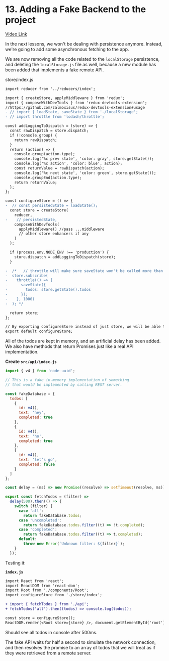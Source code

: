 # 13. Adding a Fake Backend to the project

[Video Link](https://egghead.io/lessons/javascript-redux-adding-a-fake-backend-to-the-project)

In the next lessons, we won't be dealing with persistence anymore. Instead, we're going to add some asynchronous fetching to the app.

We are now removing all the code related to the `localStorage` persistence, and deleting the `localStorage.js` file as well, because a new module has been added that implements a fake remote API.

store/index.js

```diff
import reducer from '../reducers/index';

import { createStore, applyMiddleware } from 'redux';
import { composeWithDevTools } from 'redux-devtools-extension';
//https://github.com/zalmoxisus/redux-devtools-extension#usage
- // import { loadState, saveState } from './localStorage';
- // import throttle from 'lodash/throttle';

const addLoggingToDispatch = (store) => {
  const rawDispatch = store.dispatch;
  if (!console.group) {
    return rawDispatch;
  }
  return (action) => {
    console.group(action.type);
    console.log('%c prev state', 'color: gray', store.getState());
    console.log('%c action', 'color: blue', action);
    const returnValue = rawDispatch(action);
    console.log('%c next state', 'color: green', store.getState());
    console.groupEnd(action.type);
    return returnValue;
  };
};

const configureStore = () => {
-  // const persistedState = loadState();
  const store = createStore(
    reducer,
-    // persistedState,
    composeWithDevTools(
      applyMiddleware() //pass ...middleware
      // other store enhancers if any
    )
  );

  if (process.env.NODE_ENV !== 'production') {
    store.dispatch = addLoggingToDispatch(store);
  }

-  /*   // throttle will make sure saveState won't be called more than 1 second. we don't want this expensive function executes too frequently
-  store.subscribe(
-    throttle(() => {
-      saveState({
-        todos: store.getState().todos
-      });
-    }, 1000)
-  ); */

  return store;
};

// By exporting configureStore instead of just store, we will be able to create as many store instances as we want for testing.
export default configureStore;
```

All of the todos are kept in memory, and an artificial delay has been added. We also have methods that return Promises just like a real API implementation.

**Create `src/api/index.js`**

```javascript
import { v4 } from 'node-uuid';

// This is a fake in-memory implementation of something
// that would be implemented by calling REST server.

const fakeDatabase = {
  todos: [
    {
      id: v4(),
      text: 'hey',
      completed: true
    },
    {
      id: v4(),
      text: 'ho',
      completed: true
    },
    {
      id: v4(),
      text: 'let’s go',
      completed: false
    }
  ]
};

const delay = (ms) => new Promise((resolve) => setTimeout(resolve, ms));

export const fetchTodos = (filter) =>
  delay(500).then(() => {
    switch (filter) {
      case 'all':
        return fakeDatabase.todos;
      case 'uncompleted':
        return fakeDatabase.todos.filter((t) => !t.completed);
      case 'completed':
        return fakeDatabase.todos.filter((t) => t.completed);
      default:
        throw new Error(`Unknown filter: ${filter}`);
    }
  });
```

Testing it:

**`index.js`**

```diff
import React from 'react';
import ReactDOM from 'react-dom';
import Root from './components/Root';
import configureStore from './store/index';

+ import { fetchTodos } from './api';
+ fetchTodos('all').then((todos) => console.log(todos));

const store = configureStore();
ReactDOM.render(<Root store={store} />, document.getElementById('root'));
```

Should see all todos in console after 500ms.

The fake API waits for half a second to simulate the network connection, and then resolves the promise to an array of todos that we will treat as if they were retrieved from a remote server.